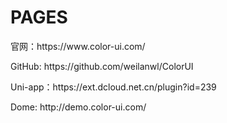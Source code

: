 # PAGES

<p>官网：https://www.color-ui.com/</p>
<p>GitHub: https://github.com/weilanwl/ColorUI</p>
<p>Uni-app：https://ext.dcloud.net.cn/plugin?id=239</p>
<p>Dome: http://demo.color-ui.com/</p>